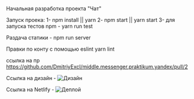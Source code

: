 Начальная разработка проекта "Чат"

Запуск проека:
1- npm install || yarn
2- npm start || yarn start
3- для запуска тестов npm - yarn run test

Раздача статики - npm run server

Правки по конту с помощью eslint
yarn lint

ссылка на пр https://github.com/DmitriyExcl/middle.messenger.praktikum.yandex/pull/2

Ссылка на дизайн -
![Дизайн](<https://www.figma.com/file/eJP7qMPoWMiwXN8XkvOndK/Sign-Up-Form-(Community)?node-id=3%3A2>)

Ссылка на Netlify -
![Деплой](https://deploy-preview-2--modest-sammet-0d3420.netlify.app/)
